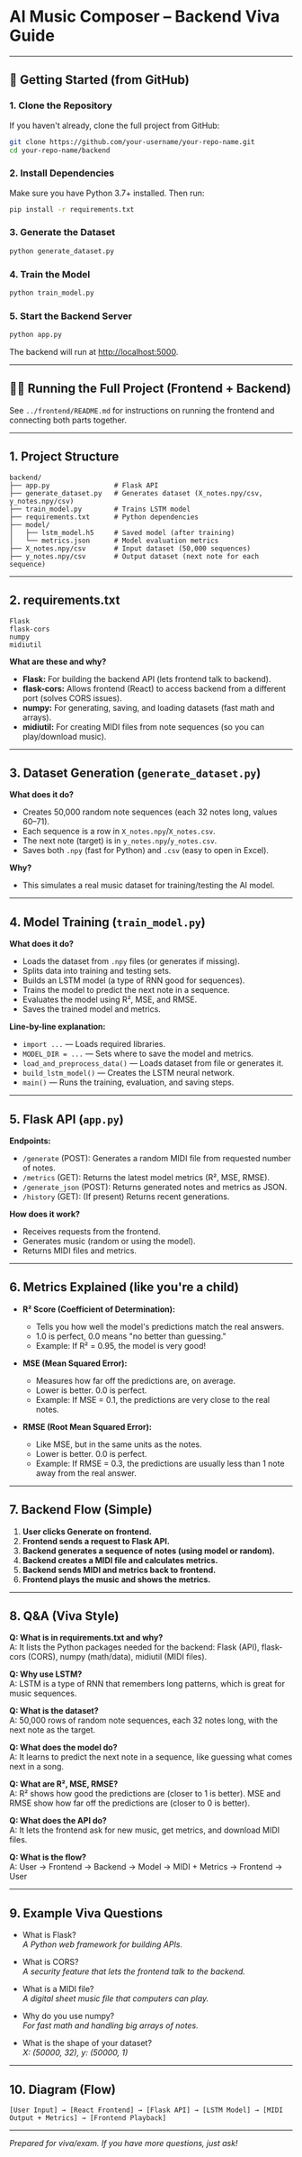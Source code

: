 # AI Music Composer – Backend Viva Guide

---

## 🚀 Getting Started (from GitHub)

### 1. **Clone the Repository**
If you haven't already, clone the full project from GitHub:
```bash
git clone https://github.com/your-username/your-repo-name.git
cd your-repo-name/backend
```

### 2. **Install Dependencies**
Make sure you have Python 3.7+ installed. Then run:
```bash
pip install -r requirements.txt
```

### 3. **Generate the Dataset**
```bash
python generate_dataset.py
```

### 4. **Train the Model**
```bash
python train_model.py
```

### 5. **Start the Backend Server**
```bash
python app.py
```
The backend will run at [http://localhost:5000](http://localhost:5000).

---

## 🧑‍💻 Running the Full Project (Frontend + Backend)
See `../frontend/README.md` for instructions on running the frontend and connecting both parts together.

---

## 1. Project Structure

```
backend/
├── app.py                # Flask API
├── generate_dataset.py   # Generates dataset (X_notes.npy/csv, y_notes.npy/csv)
├── train_model.py        # Trains LSTM model
├── requirements.txt      # Python dependencies
├── model/
│   ├── lstm_model.h5     # Saved model (after training)
│   └── metrics.json      # Model evaluation metrics
├── X_notes.npy/csv       # Input dataset (50,000 sequences)
├── y_notes.npy/csv       # Output dataset (next note for each sequence)
```

---

## 2. requirements.txt

```
Flask
flask-cors
numpy
midiutil
```

**What are these and why?**
- **Flask:** For building the backend API (lets frontend talk to backend).
- **flask-cors:** Allows frontend (React) to access backend from a different port (solves CORS issues).
- **numpy:** For generating, saving, and loading datasets (fast math and arrays).
- **midiutil:** For creating MIDI files from note sequences (so you can play/download music).

---

## 3. Dataset Generation (`generate_dataset.py`)

**What does it do?**
- Creates 50,000 random note sequences (each 32 notes long, values 60–71).
- Each sequence is a row in `X_notes.npy`/`X_notes.csv`.
- The next note (target) is in `y_notes.npy`/`y_notes.csv`.
- Saves both `.npy` (fast for Python) and `.csv` (easy to open in Excel).

**Why?**
- This simulates a real music dataset for training/testing the AI model.

---

## 4. Model Training (`train_model.py`)

**What does it do?**
- Loads the dataset from `.npy` files (or generates if missing).
- Splits data into training and testing sets.
- Builds an LSTM model (a type of RNN good for sequences).
- Trains the model to predict the next note in a sequence.
- Evaluates the model using R², MSE, and RMSE.
- Saves the trained model and metrics.

**Line-by-line explanation:**
- `import ...` — Loads required libraries.
- `MODEL_DIR = ...` — Sets where to save the model and metrics.
- `load_and_preprocess_data()` — Loads dataset from file or generates it.
- `build_lstm_model()` — Creates the LSTM neural network.
- `main()` — Runs the training, evaluation, and saving steps.

---

## 5. Flask API (`app.py`)

**Endpoints:**
- `/generate` (POST): Generates a random MIDI file from requested number of notes.
- `/metrics` (GET): Returns the latest model metrics (R², MSE, RMSE).
- `/generate_json` (POST): Returns generated notes and metrics as JSON.
- `/history` (GET): (If present) Returns recent generations.

**How does it work?**
- Receives requests from the frontend.
- Generates music (random or using the model).
- Returns MIDI files and metrics.

---

## 6. Metrics Explained (like you're a child)

- **R² Score (Coefficient of Determination):**
  - Tells you how well the model's predictions match the real answers.
  - 1.0 is perfect, 0.0 means "no better than guessing."
  - Example: If R² = 0.95, the model is very good!

- **MSE (Mean Squared Error):**
  - Measures how far off the predictions are, on average.
  - Lower is better. 0.0 is perfect.
  - Example: If MSE = 0.1, the predictions are very close to the real notes.

- **RMSE (Root Mean Squared Error):**
  - Like MSE, but in the same units as the notes.
  - Lower is better. 0.0 is perfect.
  - Example: If RMSE = 0.3, the predictions are usually less than 1 note away from the real answer.

---

## 7. Backend Flow (Simple)

1. **User clicks Generate on frontend.**
2. **Frontend sends a request to Flask API.**
3. **Backend generates a sequence of notes (using model or random).**
4. **Backend creates a MIDI file and calculates metrics.**
5. **Backend sends MIDI and metrics back to frontend.**
6. **Frontend plays the music and shows the metrics.**

---

## 8. Q&A (Viva Style)

**Q: What is in requirements.txt and why?**  
A: It lists the Python packages needed for the backend: Flask (API), flask-cors (CORS), numpy (math/data), midiutil (MIDI files).

**Q: Why use LSTM?**  
A: LSTM is a type of RNN that remembers long patterns, which is great for music sequences.

**Q: What is the dataset?**  
A: 50,000 rows of random note sequences, each 32 notes long, with the next note as the target.

**Q: What does the model do?**  
A: It learns to predict the next note in a sequence, like guessing what comes next in a song.

**Q: What are R², MSE, RMSE?**  
A: R² shows how good the predictions are (closer to 1 is better). MSE and RMSE show how far off the predictions are (closer to 0 is better).

**Q: What does the API do?**  
A: It lets the frontend ask for new music, get metrics, and download MIDI files.

**Q: What is the flow?**  
A: User → Frontend → Backend → Model → MIDI + Metrics → Frontend → User

---

## 9. Example Viva Questions

- What is Flask?  
  *A Python web framework for building APIs.*

- What is CORS?  
  *A security feature that lets the frontend talk to the backend.*

- What is a MIDI file?  
  *A digital sheet music file that computers can play.*

- Why do you use numpy?  
  *For fast math and handling big arrays of notes.*

- What is the shape of your dataset?  
  *X: (50000, 32), y: (50000, 1)*

---

## 10. Diagram (Flow)

```
[User Input] → [React Frontend] → [Flask API] → [LSTM Model] → [MIDI Output + Metrics] → [Frontend Playback]
```

---

*Prepared for viva/exam. If you have more questions, just ask!* 